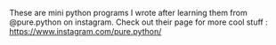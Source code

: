 These are mini python programs I wrote after learning them from @pure.python on instagram.
Check out their page for more cool stuff : https://www.instagram.com/pure.python/
